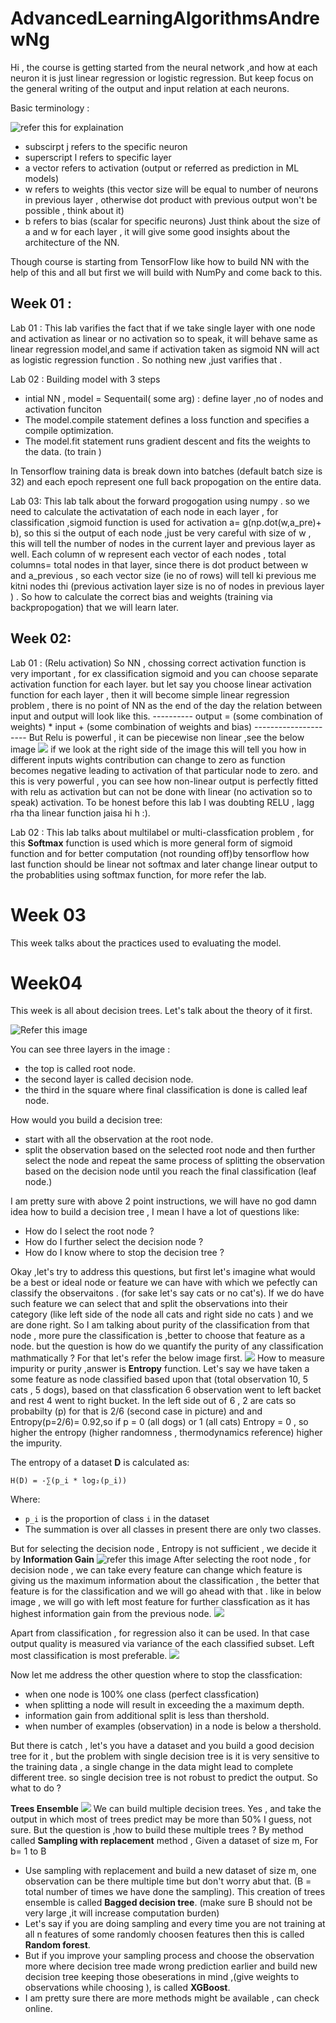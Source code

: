 # AdvancedLearningAlgorithmsAndrewNg
Hi , the course is getting started from the neural network ,and how at each neuron it is just linear regression or logistic regression. But keep focus on the general writing of the output and input relation at each neurons.

Basic terminology :

![refer this for explaination](images/NN_neuron_InputOutput.png)
- subscirpt j refers to the specific neuron
- superscript l refers to specific layer  
- a vector  refers to activation (output or referred as prediction in ML models)
- w refers to weights (this vector size will be equal to number of neurons in previous layer , otherwise dot product with       previous output won't be possible , think about it)
- b refers to bias (scalar for specific neurons)
Just think about the size of a and w for each layer , it will give some good insights about the architecture of the NN.

Though course is starting from TensorFlow like how to build NN with the help of this and all but first we will build with NumPy and come back to this.

## Week 01 :

Lab 01 : This lab varifies the fact that if we take single layer with one node and activation as linear or no activation so to speak, it will behave same as linear regression model,and same if activation taken as sigmoid NN will act as logistic regression function . So nothing new ,just varifies that .

Lab 02 : Building model with 3 steps
 - intial NN , model = Sequentail( some arg) : define layer ,no of nodes and activation funciton
 - The model.compile statement defines a loss function and specifies a compile optimization.
 - The model.fit statement runs gradient descent and fits the weights to the data. (to train )

 In Tensorflow training data is break down into batches (default batch size is 32) and each epoch represent one full back propogation on the entire data.


Lab 03: This lab talk about the forward progogation using numpy . so we need to calculate the activatation of each node in each layer , for classification ,sigmoid function is used for activation a= g(np.dot(w,a_pre)+ b), so this si the output of each node ,just be very careful with size of w , this will tell the number of nodes in the current layer and previous layer as well.
Each column of w represent each vector of each nodes , total columns= total nodes in that layer, since there is dot product between w and a_previous , so each vector size (ie no of rows) will tell ki previous me kitni nodes thi (previous activation layer size is no of nodes in previous layer ) . So how to calculate the correct bias and weights (training via backpropogation) that we will learn later.


## Week 02:
Lab 01 : (Relu activation) So NN , chossing correct activation function is very important , for ex classification sigmoid and you can choose separate activation function for each layer. but let say you choose linear activation function for each layer , then it will become simple linear regression problem , there is no point of NN as the end of the day the relation between input and output will look like this.
    ---------- output = (some combination of weights) * input  + (some combination of weights and  bias) ---------------------
But Relu is powerful , it can be piecewise non linear ,see the below image
![](images/RELU_piecewiseNonlinear.png)
if we look at the right side of the image this will tell you how in different inputs wights contribution can change to zero as function becomes negative leading to activation of that particular node to zero. and this is very powerful , you can see how non-linear output is perfectly fitted with relu as activation but can not be done with linear (no activation so to speak) activation. 
To be honest before this lab I was doubting RELU , lagg rha tha linear function jaisa hi h :).

Lab 02 : This lab talks about multilabel or multi-classfication problem , for this **Softmax** function is used which is more general form of sigmoid function and for better computation (not rounding off)by tensorflow how last function should be linear not softmax and later change linear output to the probablities using softmax function, for more refer the lab.


# Week 03
This week talks about the practices used to evaluating the model. 


# Week04
 This week is all about decision trees. Let's talk about the theory of it first.

![Refer this image](images/decision_tree.png)

You can see three layers in the image :
- the top is called root node.
- the second layer is called decision node.
- the third in the square where final classification is done is called leaf node.

How would you build a decision tree:
- start with all the observation at the root node.
- split the observation based on the selected root node and then further select the node and repeat the same process of splitting the observation based on the decision node until you reach the final classification (leaf node.)

I am pretty sure with above 2 point instructions, we will have no god damn idea how to build a decision tree , I mean I have a lot of questions like:
- How do I select the root node ?
- How do I further select the decision node ?
- How do I know where to stop the decision tree ?

Okay ,let's try to address this questions, but first let's imagine what would be a best or ideal  node or feature we can have with  which we pefectly can classify the observaitons . (for sake let's say cats or no cat's). If we do have such feature we can select that and split the observations into their category (like left side of the node all cats and right side no cats ) and we are done right.
So I am talking about purity of the classification from that node , more pure the classification is ,better to choose that feature as a node. but the question is how do we quantify the purity of any classification mathmatically ?
For that let's refer the below image first.
![](images/EntropyFunction.png)
How to measure impurity or purity ,answer is **Entropy** function.
Let's say we have taken a some feature as node classified based upon that (total observation 10, 5 cats , 5 dogs), based on that classfication 6 observation went to left backet and rest 4 went to right bucket.
In the left side out of 6 , 2 are cats so probabilty (p) for that is 2/6 (second case in picture) and  and Entropy(p=2/6)= 0.92,so if p = 0  (all dogs) or 1 (all cats) Entropy = 0 , so higher the entropy (higher randomness , thermodynamics reference) higher the impurity.

The entropy of a dataset **D** is calculated as:

    H(D) = -∑(p_i * log₂(p_i))

Where:
- `p_i` is the proportion of class `i` in the dataset
- The summation is over all classes in present there are only two classes.

But for selecting the decision node , Entropy is not sufficient , we decide it by **Information Gain** 
![refer this image](images/informationGain.png)
After selecting the root node , for decision node , we can take every feature can change which feature is giving us the maximum information about the classification , the better that feature is for the classification and we will go ahead with that .
like in below image , we will go with left most feature for further classfication as it has highest information gain from the previous node.
![](images/InformationGainExample.png)

Apart from classification , for regression also it can be used. In that case output quality is measured via variance of the each classified subset. Left most classification is most preferable.
![](images/RegressionTree.png) 

Now let me address the other question where to stop the classfication:
- when one node is 100% one class (perfect classfication)
- when splitting a node will result in exceeding the a maximum depth.
- information gain from additional split is less than thershold.
- when number of examples (observation) in a node is below a thershold.

But there is catch , let's you have a dataset and you build a good decision tree for it , but the problem with single decision tree is it is very sensitive to the training data , a single change in the data might lead to complete different tree.
so single decision tree is not robust to predict the output. So what to do ?

**Trees Ensemble**
![](images/TreeEnsembles.png)
We can build multiple decision trees. Yes , and take the output in which most of trees predict may be more than 50% I guess, not sure. But the question is ,how to build these multiple trees ?
By method called **Sampling with replacement** method ,
Given a dataset of size m,
For b= 1 to B 
   - Use sampling with replacement and build a new dataset of size m, one observation can be there multiple time but don't worry abut that. (B = total number of times we have done the sampling). This creation of trees ensemble is called **Bagged decision tree**. (make sure B should not be very large ,it will increase computation burden)
   - Let's say if you are doing sampling and every time you are not training at all n features of some randomly choosen features then this is called **Random forest**.
   - But if you improve your sampling process and choose the observation more where decision tree made wrong prediction earlier and build new decision tree keeping those obeserations in mind ,(give weights to observations while choosing ), is called **XGBoost**.
   - I am pretty sure there are more methods might be available , can check online.
